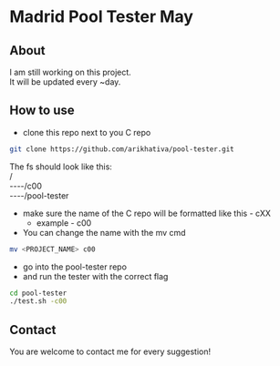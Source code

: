 
# Madrid Pool Tester May

## About
I am still working on this project.<br />
It will be updated every ~day.

## How to use
* clone this repo next to you C repo

```sh
git clone https://github.com/arikhativa/pool-tester.git
```
The fs should look like this:<br />
/<br />
----/c00<br />
----/pool-tester<br />
* make sure the name of the C repo will be formatted like this - cXX
  * example - c00
* You can change the name with the mv cmd

```sh
mv <PROJECT_NAME> c00
```

* go into the pool-tester repo
* and run the tester with the correct flag

```sh
cd pool-tester
./test.sh -c00
```

## Contact
You are welcome to contact me for every suggestion!